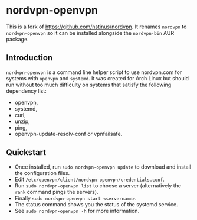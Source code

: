 nordvpn-openvpn
=======

This is a fork of https://github.com/nstinus/nordvpn. It renames `nordvpn` to
`nordvpn-openvpn` so it can be installed alongside the `nordvpn-bin` AUR package.

Introduction
------------

`nordvpn-openvpn` is a command line helper script to use nordvpn.com for
systems with `openvpn` and `systemd`.
It was created for Arch Linux but should run without too much
difficulty on systems that satisfy the following dependency list:
- openvpn,
- systemd,
- curl,
- unzip,
- ping,
- openvpn-update-resolv-conf or vpnfailsafe.

Quickstart
----------

- Once installed, run `sudo nordvpn-openvpn update` to download and install the
configuration files.
- Edit `/etc/openvpn/client/nordvpn-openvpn/credentials.conf`.
- Run `sudo nordvpn-openvpn list` to choose a server (alternatively the `rank`
command pings the servers).
- Finally `sudo nordvpn-openvpn start <servername>`.
- The status command shows you the status of the systemd service.
- See `sudo nordvpn-openvpn -h` for more information.

